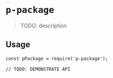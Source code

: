 # `p-package`

> TODO: description

## Usage

```
const pPackage = require('p-package');

// TODO: DEMONSTRATE API
```
